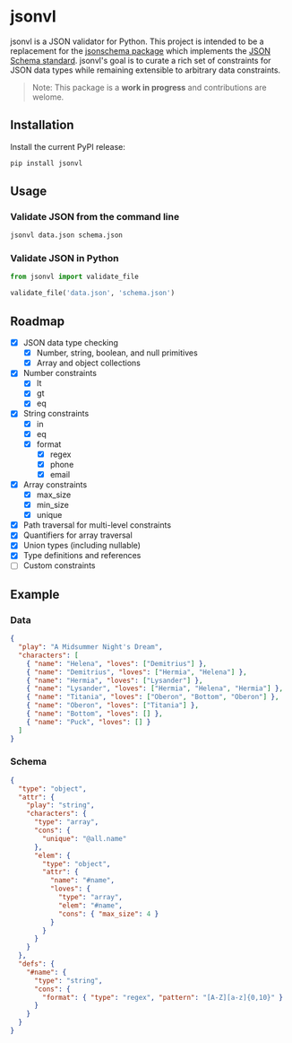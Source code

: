 # jsonvl

jsonvl is a JSON validator for Python. This project is intended to be a replacement for the [jsonschema package](https://pypi.org/project/jsonschema/) which implements the [JSON Schema standard](https://json-schema.org/). jsonvl's goal is to curate a rich set of constraints for JSON data types while remaining extensible to arbitrary data constraints.

> Note: This package is a **work in progress** and contributions are welome.

## Installation

Install the current PyPI release:

```bash
pip install jsonvl
```

## Usage

### Validate JSON from the command line

```bash
jsonvl data.json schema.json
```

### Validate JSON in Python

```python
from jsonvl import validate_file

validate_file('data.json', 'schema.json')
```

## Roadmap

- [x] JSON data type checking
  - [x] Number, string, boolean, and null primitives
  - [x] Array and object collections
- [x] Number constraints
  - [x] lt
  - [x] gt
  - [x] eq
- [x] String constraints
  - [x] in
  - [x] eq
  - [x] format
    - [x] regex
    - [x] phone
    - [x] email
- [x] Array constraints
  - [x] max_size
  - [x] min_size
  - [x] unique
- [x] Path traversal for multi-level constraints
- [x] Quantifiers for array traversal
- [x] Union types (including nullable)
- [x] Type definitions and references
- [ ] Custom constraints

## Example

### Data

```json
{
  "play": "A Midsummer Night's Dream",
  "characters": [
    { "name": "Helena", "loves": ["Demitrius"] },
    { "name": "Demitrius", "loves": ["Hermia", "Helena"] },
    { "name": "Hermia", "loves": ["Lysander"] },
    { "name": "Lysander", "loves": ["Hermia", "Helena", "Hermia"] },
    { "name": "Titania", "loves": ["Oberon", "Bottom", "Oberon"] },
    { "name": "Oberon", "loves": ["Titania"] },
    { "name": "Bottom", "loves": [] },
    { "name": "Puck", "loves": [] }
  ]
}
```

### Schema

```json
{
  "type": "object",
  "attr": {
    "play": "string",
    "characters": {
      "type": "array",
      "cons": {
        "unique": "@all.name"
      },
      "elem": {
        "type": "object",
        "attr": {
          "name": "#name",
          "loves": {
            "type": "array",
            "elem": "#name",
            "cons": { "max_size": 4 }
          }
        }
      }
    }
  },
  "defs": {
    "#name": {
      "type": "string",
      "cons": {
        "format": { "type": "regex", "pattern": "[A-Z][a-z]{0,10}" }
      }
    }
  }
}
```
